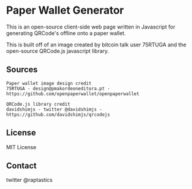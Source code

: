 # Paper Wallet Generator
This is an open-source client-side web page written in Javascript for generating QRCode's offline onto a paper wallet.

This is built off of an image created by bitcoin talk user 75RTUGA and the open-source QRCode.js javascript library.

## Sources
	Paper wallet image design credit
	75RTUGA - design@pmakordeoneditora.pt - https://github.com/openpaperwallet/openpaperwallet

	QRCode.js library credit
	davidshimjs - twitter @davidshimjs - https://github.com/davidshimjs/qrcodejs

## License
MIT License

## Contact
twitter @raptastics
